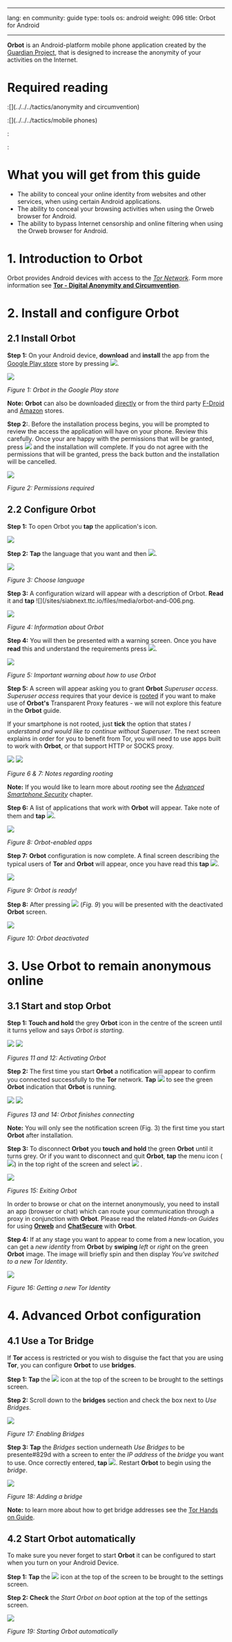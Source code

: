 

---

lang: en
community: guide
type: tools
os: android
weight: 096
title: Orbot for Android

---

**Orbot** is an Android-platform mobile phone application created by the [Guardian Project](https://guardianproject.info/), that is designed to increase the anonymity of your activities on the Internet.

# Required reading


:[](../../../tactics/anonymity and circumvention)


:[](../../../tactics/mobile phones)


:[](../../../tactics/smartphones)


:[](orbot-for-android)

# What you will get from this guide

- The ability to conceal your online identity from websites and other services, when using certain Android applications.
- The ability to conceal your browsing activities when using the Orweb browser for Android.
- The ability to bypass Internet censorship and online filtering when using the Orweb browser for Android.

# 1. Introduction to Orbot

Orbot provides Android devices with access to the [*Tor Network*](/en/glossary#Tor). Form more information see [**Tor - Digital Anonymity and Circumvention**](../torbrowser/windows).


# 2. Install and configure Orbot





## 2.1 Install Orbot

**Step 1:** On your Android device, **download** and **install** the app from the [Google Play store](https://play.google.com/store/apps/details?id=org.torproject.android) store by pressing ![](/sites/siabnext.ttc.io/files/media/orbot-and-002.png).

![](/sites/siabnext.ttc.io/files/media/orbot-and-001.png)

*Figure 1: Orbot in the Google Play store*

**Note:** **Orbot** can also be downloaded [directly](https://guardianproject.info/releases/orbot-latest.apk) or from the third party [F-Droid](https://f-droid.org/repository/browse/?fdfilter=orbot&fdid=org.torproject.android) and [Amazon](http://www.amazon.com/The-Guardian-Project-Orbot-Proxy/dp/B00E7TIFGQ) stores.

**Step 2:**. Before the installation process begins, you will be prompted to review the access the application will have on your phone. Review this carefully. Once your are happy with the permissions that will be granted, press ![](/sites/siabnext.ttc.io/files/media/orbot-and-003.png) and the installation will complete.  If you do not agree with the permissions that will be granted, press the back button and the installation will be cancelled.

![](/sites/siabnext.ttc.io/files/media/orbot-and-004.png)

*Figure 2: Permissions required*


## 2.2 Configure Orbot

**Step 1:** To open Orbot you **tap** the application's icon.

![](/sites/siabnext.ttc.io/files/media/orbot-and-005a.png)

**Step 2:** **Tap** the language that you want and then ![](/sites/siabnext.ttc.io/files/media/orbot-and-006.png).

![](/sites/siabnext.ttc.io/files/media/orbot-and-005.png)

*Figure 3: Choose language*

**Step 3:** A configuration wizard will appear with a description of Orbot. **Read** it and **tap** ![](/sites/siabnext.ttc.io/files/media/orbot-and-006.png.

![](/sites/siabnext.ttc.io/files/media/orbot-and-007.png)

*Figure 4: Information about Orbot*

**Step 4:**  You will then be presented with a warning screen. Once you have **read** this and understand the requirements press ![](/sites/siabnext.ttc.io/files/media/orbot-and-006.png).

![](/sites/siabnext.ttc.io/files/media/orbot-and-008.png)

*Figure 5: Important warning about how to use Orbot*

**Step 5:** A screen will appear asking you to grant **Orbot** *Superuser access*. *Superuser access* requires that your device is [rooted](/en/glossary#root) if you want to make use of **Orbot's** Transparent Proxy features - we will not explore this feature in the **Orbot** guide.

If your smartphone is not rooted, just **tick** the option that states *I understand and would like to continue without Superuser*. The next screen explains in order for you to benefit from Tor, you will need to use apps built to work with **Orbot**, or that support HTTP or SOCKS proxy.

![](/sites/siabnext.ttc.io/files/media/orbot-and-009.png) ![](/sites/siabnext.ttc.io/files/media/orbot-and-010.png)

*Figure 6 & 7: Notes regarding rooting*

**Note:** If you would like to learn more about *rooting* see the [*Advanced Smartphone Security*](../smartphones#567) chapter.

**Step 6:** A list of applications that work with **Orbot** will appear. Take note of them and **tap** ![](/sites/siabnext.ttc.io/files/media/orbot-and-006.png).

![](/sites/siabnext.ttc.io/files/media/orbot-and-011.png)

*Figure 8: Orbot-enabled apps*

**Step 7:** **Orbot** configuration is now complete. A final screen describing the typical users of **Tor** and **Orbot** will appear, once you have read this **tap** ![](/sites/siabnext.ttc.io/files/media/orbot-and-012.png).

![](/sites/siabnext.ttc.io/files/media/orbot-and-013.png)

*Figure 9: Orbot is ready!*

**Step 8:** After pressing ![](/sites/siabnext.ttc.io/files/media/orbot-and-012.png) (*Fig. 9*) you will be presented with the deactivated **Orbot** screen.

![](/sites/siabnext.ttc.io/files/media/orbot-and-014.png)

*Figure 10: Orbot deactivated*


# 3. Use Orbot to remain anonymous online





## 3.1 Start and stop Orbot

**Step 1:** **Touch and hold** the grey **Orbot** icon in the centre of the screen until it turns yellow and says *Orbot is starting*.

![](/sites/siabnext.ttc.io/files/media/orbot-and-014.png) ![](/sites/siabnext.ttc.io/files/media/orbot-and-015.png) 

*Figures 11 and 12: Activating Orbot*

**Step 2:** The first time you start **Orbot** a notification will appear to confirm you connected successfully to the **Tor** network. **Tap** ![](/sites/siabnext.ttc.io/files/media/orbot-and-016.png) to see the green **Orbot** indication that **Orbot** is running.

![](/sites/siabnext.ttc.io/files/media/orbot-and-017.png) ![](/sites/siabnext.ttc.io/files/media/orbot-and-018.png) 

*Figures 13 and 14: Orbot finishes connecting*

**Note:** You will only see the notification screen (Fig. 3) the first time you start **Orbot** after installation.

**Step 3:** To disconnect **Orbot** you **touch and hold** the green **Orbot** until it turns grey.  Or if you want to disconnect and quit **Orbot**, **tap** the menu icon (![](/sites/siabnext.ttc.io/files/media/orbot-and-019.png)) in the top right of the screen and select ![](/sites/siabnext.ttc.io/files/media/orbot-and-020.png) .

![](/sites/siabnext.ttc.io/files/media/orbot-and-021.png)

*Figures 15: Exiting Orbot*

In order to browse or chat on the internet anonymously, you need to install an app (browser or chat) which can route your communication through a proxy in conjunction with **Orbot**. Please read the related *Hands-on Guides* for using [**Orweb**](../orweb/android) and [**ChatSecure**](../chatsecure/android) with **Orbot**.

**Step 4:** If at any stage you want to appear to come from a new location, you can get a *new identity* from **Orbot** by **swiping** *left* or *right* on the green **Orbot** image.  The image will briefly spin and then display *You've switched to a new Tor Identity*.

![](/sites/siabnext.ttc.io/files/media/orbot-and-022.png)

*Figure 16: Getting a new Tor Identity*


# 4. Advanced Orbot configuration





## 4.1 Use a Tor Bridge

If **Tor** access is restricted or you wish to disguise the fact that you are using **Tor**, you can configure **Orbot** to use **bridges**.

**Step 1:** **Tap** the ![](/sites/siabnext.ttc.io/files/media/orbot-and-023.png) icon at the top of the screen to be brought to the settings screen.

**Step 2:** Scroll down to the **bridges** section and check the box next to *Use Bridges*.

![](/sites/siabnext.ttc.io/files/media/orbot-and-024.png)

*Figure 17: Enabling Bridges*

**Step 3:** **Tap** the *Bridges* section underneath *Use Bridges* to be presente#829d with a screen to enter the *IP address* of the *bridge* you want to use. Once correctly entered, **tap** ![](/sites/siabnext.ttc.io/files/media/orbot-and-025.png). Restart **Orbot** to begin using the *bridge*.

![](/sites/siabnext.ttc.io/files/media/orbot-and-026.png)

*Figure 18: Adding a bridge*

**Note:** to learn more about how to get bridge addresses see the [Tor Hands on Guide](../torbrowser/windows#829).

## 4.2 Start Orbot automatically

To make sure you never forget to start **Orbot** it can be configured to start when you turn on your Android Device.

**Step 1:** **Tap** the ![](/sites/siabnext.ttc.io/files/media/orbot-and-023.png) icon at the top of the screen to be brought to the settings screen.

**Step 2:** **Check** the *Start Orbot on boot* option at the top of the settings screen.

![](/sites/siabnext.ttc.io/files/media/orbot-and-027.png)

*Figure 19: Starting Orbot automatically*

